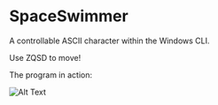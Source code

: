 # SpaceSwimmer
A controllable ASCII character within the Windows CLI.

Use ZQSD to move!

The program in action:


![Alt Text](https://i.imgur.com/qXh4ZZE.gif)
